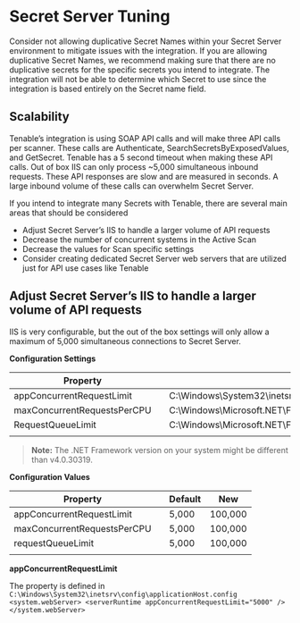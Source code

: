 [title]: # (Secret Server Tuning)
[tags]: # (tuning)
[priority]: # (3)
# Secret Server Tuning

Consider not allowing duplicative Secret Names within your Secret Server environment to mitigate issues with the integration. If you are allowing duplicative Secret Names, we recommend making sure that there are no duplicative secrets for the specific secrets you intend to integrate. The integration will not be able to determine which Secret to use since the integration is based entirely on the Secret name field.

## Scalability

Tenable’s integration is using SOAP API calls and will make three API calls per scanner. These calls are Authenticate, SearchSecretsByExposedValues, and GetSecret. Tenable has a 5 second timeout when making these API calls. Out of box IIS can only process ~5,000 simultaneous inbound requests. These API responses are slow and are measured in seconds. A large inbound volume of these calls can overwhelm Secret Server.

If you intend to integrate many Secrets with Tenable, there are several main areas that should be considered

* Adjust Secret Server’s IIS to handle a larger volume of API requests
* Decrease the number of concurrent systems in the Active Scan
* Decrease the values for Scan specific settings
* Consider creating dedicated Secret Server web servers that are utilized just for API use cases like Tenable

## Adjust Secret Server’s IIS to handle a larger volume of API requests

IIS is very configurable, but the out of the box settings will only allow a maximum of 5,000 simultaneous connections to Secret Server.  

__Configuration Settings__ 

|  Property |   | File  |
|---|---|---|
|  appConcurrentRequestLimit |   | C:\Windows\System32\inetsrv\config\applicationHost.config  |
| maxConcurrentRequestsPerCPU  |   | C:\Windows\Microsoft.NET\Framework64\v4.0.30319\Aspnet.config  |
|  RequestQueueLimit |   | C:\Windows\Microsoft.NET\Framework64\v4.0.30319\Config\machine.config  |
|   |   |   |

>**Note:** The .NET Framework version on your system might be different than v4.0.30319.

__Configuration Values__

| Property  |   | Default  | New  |
|---|---|---|---|
|  appConcurrentRequestLimit |   | 5,000  | 100,000  |
|  maxConcurrentRequestsPerCPU |   |  5,000 |  100,000 |
| requestQueueLimit  |   |  5,000 | 100,000  |
|   |   |   |   |

__appConcurrentRequestLimit__ 

The property is defined in  
`C:\Windows\System32\inetsrv\config\applicationHost.config
<system.webServer>
  <serverRuntime appConcurrentRequestLimit="5000" />
</system.webServer>`

